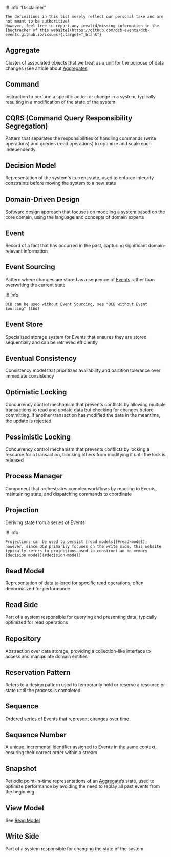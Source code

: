 !!! info "Disclaimer"

    The definitions in this list merely reflect our personal take and are not meant to be authoritive!
    However, feel free to report any invalid/missing information in the [bugtracker of this website](https://github.com/dcb-events/dcb-events.github.io/issues){:target="_blank"}

## Aggregate

Cluster of associated objects that we treat as a unit for the purpose of data changes (see article about [Aggregates](topics/aggregates.md)

## Command

Instruction to perform a specific action or change in a system, typically resulting in a modification of the state of the system

## CQRS (Command Query Responsibility Segregation)

Pattern that separates the responsibilities of handling commands (write operations) and queries (read operations) to optimize and scale each independently

## Decision Model

Representation of the system's current state, used to enforce integrity constraints before moving the system to a new state

## Domain-Driven Design

Software design approach that focuses on modeling a system based on the core domain, using the language and concepts of domain experts

## Event

Record of a fact that has occurred in the past, capturing significant domain-relevant information

## Event Sourcing

Pattern where changes are stored as a sequence of [Events](#event) rather than overwriting the current state

!!! info

    DCB can be used without Event Sourcing, see "DCB without Event Sourcing" (tbd)

## Event Store

Specialized storage system for Events that ensures they are stored sequentially and can be retrieved efficiently

## Eventual Consistency

Consistency model that prioritizes availability and partition tolerance over immediate consistency

## Optimistic Locking

Concurrency control mechanism that prevents conflicts by allowing multiple transactions to read and update data but checking for changes before committing. If another transaction has modified the data in the meantime, the update is rejected

## Pessimistic Locking

Concurrency control mechanism that prevents conflicts by locking a resource for a transaction, blocking others from modifying it until the lock is released

## Process Manager

Component that orchestrates complex workflows by reacting to Events, maintaining state, and dispatching commands to coordinate

## Projection

Deriving state from a series of Events

!!! info

    Projections can be used to persist [read models](#read-model); however, since DCB primarily focuses on the write side, this website typically refers to projections used to construct an in-memory [decision model](#decision-model)

## Read Model

Representation of data tailored for specific read operations, often denormalized for performance

## Read Side

Part of a system responsible for querying and presenting data, typically optimized for read operations

## Repository

Abstraction over data storage, providing a collection-like interface to access and manipulate domain entities

## Reservation Pattern

Refers to a design pattern used to temporarily hold or reserve a resource or state until the process is completed

## Sequence

Ordered series of Events that represent changes over time

## Sequence Number

A unique, incremental identifier assigned to Events in the same context, ensuring their correct order within a stream

## Snapshot

Periodic point-in-time representations of an [Aggregate](#aggregate)’s state, used to optimize performance by avoiding the need to replay all past events from the beginning

## View Model

See [Read Model](#read-model)

## Write Side

Part of a system responsible for changing the state of the system
